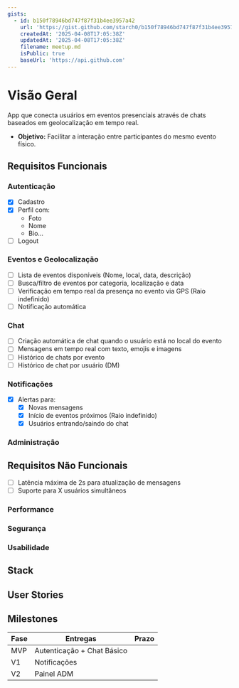 ```yaml
---
gists:
  - id: b150f78946bd747f87f31b4ee3957a42
    url: 'https://gist.github.com/starch0/b150f78946bd747f87f31b4ee3957a42'
    createdAt: '2025-04-08T17:05:38Z'
    updatedAt: '2025-04-08T17:05:38Z'
    filename: meetup.md
    isPublic: true
    baseUrl: 'https://api.github.com'
---
```

# Visão Geral

App que conecta usuários em eventos presenciais através de chats baseados em geolocalização em tempo real.

- **Objetivo:** Facilitar a interação entre participantes do mesmo evento físico.

## Requisitos Funcionais

### Autenticação
- [x] Cadastro
- [x] Perfil com:
  - Foto
  - Nome
  - Bio...
- [ ] Logout

### Eventos e Geolocalização
- [ ] Lista de eventos disponíveis (Nome, local, data, descrição)
- [ ] Busca/filtro de eventos por categoria, localização e data
- [ ] Verificação em tempo real da presença no evento via GPS (Raio indefinido)
- [ ] Notificação automática

### Chat
- [ ] Criação automática de chat quando o usuário está no local do evento
- [ ] Mensagens em tempo real com texto, emojis e imagens
- [ ] Histórico de chats por evento
- [ ] Histórico de chat por usuário (DM)

### Notificações
- [x] Alertas para:
  - [x] Novas mensagens
  - [x] Início de eventos próximos (Raio indefinido)
  - [x] Usuários entrando/saindo do chat

### Administração

## Requisitos Não Funcionais
- [ ] Latência máxima de 2s para atualização de mensagens
- [ ] Suporte para X usuários simultâneos

### Performance

### Segurança

### Usabilidade

## Stack

## User Stories

## Milestones

| Fase | Entregas                  | Prazo |
|------|---------------------------|-------|
| MVP  | Autenticação + Chat Básico|       |
| V1   | Notificações              |       |
| V2   | Painel ADM                |       |
